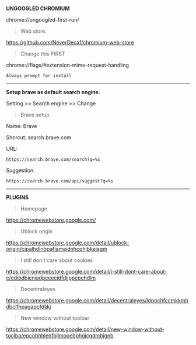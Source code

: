 **UNGOOGLED CHROMIUM**


chrome://ungoogled-first-run/

>Web store.

https://github.com/NeverDecaf/chromium-web-store

>Change this FIRST

chrome://flags/#extension-mime-request-handling

```
Always prompt for install
```

---

**Setup brave as default search engine.**

Setting >> Search engine >> Change

>Brave setup

Name: Brave

Shorcut: search.brave.com

URL:

```
https://search.brave.com/search?q=%s
```

Suggestion:

```
https://search.brave.com/api/suggest?q=%s
```

---

**PLUGINS**

>Homepage

https://chromewebstore.google.com/

>Ublock origin

https://chromewebstore.google.com/detail/ublock-origin/cjpalhdlnbpafiamejdnhcphjbkeiagm

>I still don't care about cookies

https://chromewebstore.google.com/detail/i-still-dont-care-about-c/edibdbjcniadpccecjdfdjjppcpchdlm

>Decentraleyes

https://chromewebstore.google.com/detail/decentraleyes/ldpochfccmkkmhdbclfhpagapcfdljkj

>New window without toolbar

https://chromewebstore.google.com/detail/new-window-without-toolba/epcobhhlenfbjlmooebphgjcgdmbjgnb


